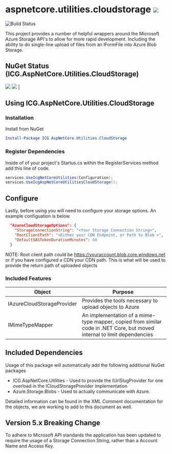 # aspnetcore.utilities.cloudstorage ![](https://img.shields.io/github/license/iowacomputergurus/aspnetcore.utilities.cloudstorage.svg)

![Build Status](https://github.com/IowaComputerGurus/aspnetcore.utilities.cloudstorage/actions/workflows/ci-build.yml/badge.svg)

This project provides a number of helpful wrappers around the Microsoft Azure Storage API's to allow for more rapid development.  Including the ability to do single-line upload of files from an IFormFile into Azure Blob Storage.

## NuGet Status (ICG.AspNetCore.Utilities.CloudStorage)

![](https://img.shields.io/nuget/v/icg.aspnetcore.utilities.cloudstorage.svg) ![](https://img.shields.io/nuget/dt/icg.aspnetcore.utilities.cloudstorage.svg) |

## Using ICG.AspNetCore.Utilities.CloudStorage

### Installation

Install from NuGet

``` powershell
Install-Package ICG.AspNetCore.Utilities.CloudStorage
```
### Register Dependencies

Inside of of your project's Startus.cs within the RegisterServices method add this line of code.

``` c#
services.UseIcgNetCoreUtilities(Configuration);
services.UseIcgAspNetCoreUtilitiesCloudStorage();
```


## Configure

Lastly, before using you will need to configure your storage options.  An example configuation is below.

``` json
  "AzureCloudStorageOptions": {
    "StorageConnectionString": "<Your Storage Connection String>",
    "RootClientPath": "<Either your CDN Endpoint, or Path to Blob >",
    "DefaultSASTokenDurationMinutes": 60
  }
```

NOTE: Root client path could be https://youraccount.blob.core.windows.net or if you have configured a CDN your CDN path.  This is what will be used to provide the return path of uploaded objects

### Included Features

| Object | Purpose |
| ---- | --- |
| IAzureCloudStorageProvider | Provides the tools necessary to upload objects to Azure |
| IMimeTypeMapper | An implementation of a mime-type mapper, copied from similar code in .NET Core, but moved internal to limit dependencies

## Included Dependencies

Usage of this package will automatically add the following additional NuGet packages

* ICG.AspNetCore.Utilities - Used to provide the IUrlSlugProvider for one overload in the ICloudStorageProvider implementation
* Azure.Storage.Blobs - Used to actually communicate with Azure.

Detailed information can be found in the XML Comment documentation for the objects, we are working to add to this document as well.

## Version 5.x Breaking Change

To adhere to Microsoft API standards the application has been updated to require the usage of a Storage Connection String, rather than a Account Name and Access Key.